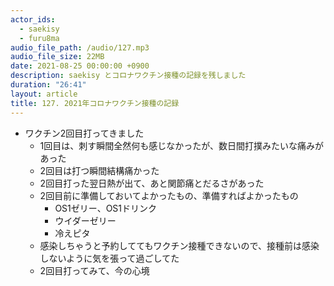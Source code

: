 ```yaml
---
actor_ids:
  - saekisy
  - furu8ma
audio_file_path: /audio/127.mp3
audio_file_size: 22MB
date: 2021-08-25 00:00:00 +0900
description: saekisy とコロナワクチン接種の記録を残しました
duration: "26:41"
layout: article
title: 127. 2021年コロナワクチン接種の記録
---
```



- ワクチン2回目打ってきました
    - 1回目は、刺す瞬間全然何も感じなかったが、数日間打撲みたいな痛みがあった
    - 2回目は打つ瞬間結構痛かった
    - 2回目打った翌日熱が出て、あと関節痛とだるさがあった
    - 2回目前に準備しておいてよかったもの、準備すればよかったもの
        - OS1ゼリー、OS1ドリンク
        - ウイダーゼリー
        - 冷えピタ
    - 感染しちゃうと予約しててもワクチン接種できないので、接種前は感染しないように気を張って過ごしてた
    - 2回目打ってみて、今の心境
